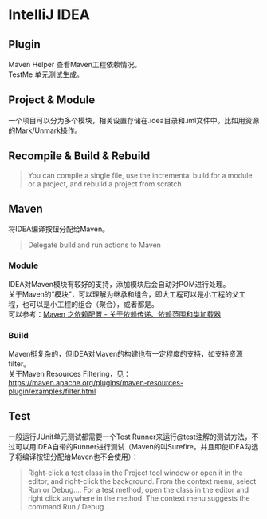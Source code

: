 # IntelliJ IDEA

## Plugin
Maven Helper 查看Maven工程依赖情况。<br>
TestMe 单元测试生成。

## Project & Module
一个项目可以分为多个模块，相关设置存储在.idea目录和.iml文件中。比如用资源的Mark/Unmark操作。

## Recompile & Build & Rebuild
> You can compile a single file, use the incremental build for a module or a project, and rebuild a project from scratch

## Maven
将IDEA编译按钮分配给Maven。
> Delegate build and run actions to Maven

### Module
IDEA对Maven模块有较好的支持，添加模块后会自动对POM进行处理。<br>
关于Maven的“模块”，可以理解为继承和组合，即大工程可以是小工程的父工程，也可以是小工程的组合（聚合），或者都是。<br>
可以参考：[Maven 之依赖配置 - 关于依赖传递、依赖范围和类加载器](https://my.oschina.net/mzdbxqh/blog/846018)

### Build
Maven挺复杂的，但IDEA对Maven的构建也有一定程度的支持，如支持资源filter。<br>
关于Maven Resources Filtering，见：https://maven.apache.org/plugins/maven-resources-plugin/examples/filter.html

## Test
一般运行JUnit单元测试都需要一个Test Runner来运行@test注解的测试方法，不过可以用IDEA自带的Runner进行测试（Maven的叫Surefire，并且即使IDEA勾选了将编译按钮分配给Maven也不会使用）：
> Right-click a test class in the Project tool window or open it in the editor, and right-click the background. From the context menu, select Run <class name> or Debug....
> For a test method, open the class in the editor and right click anywhere in the method. The context menu suggests the command Run / Debug <method name>.
